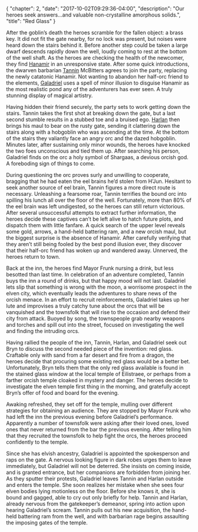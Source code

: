 {
    "chapter": 2,
    "date": "2017-10-02T09:29:36-04:00",
    "description": "Our heroes seek answers...and valuable non-crystalline amorphous solids.",
    "title": "Red Glass"
}

After the goblin’s death the heroes scramble for the fallen object: a brass key. It did not fit the gate nearby, for no lock was present, but noises were heard down the stairs behind it. Before another step could be taken a large dwarf descends rapidly down the well, loudly coming to rest at the bottom of the well shaft. As the heroes are checking the health of the newcomer, they find [Hanamir](/characters/hanamir/) in an unresponsive state. After some quick introductions, the dwarven barbarian [Tannin](/characters/tannin/) McBitters agrees to join the party, replacing the newly catatonic Hanamir. Not wanting to abandon her half-orc friend to the elements, [Galadriel](/characters/galadriel/) uses a spell of minor illusion to disguise Hanamir as the most realistic pond any of the adventurers has ever seen. A truly stunning display of magical artistry.

Having hidden their friend securely, the party sets to work getting down the stairs. Tannin takes the first shot at breaking down the gate, but a last second stumble results in a stubbed toe and a bruised ego. [Harlan](/characters/harlan/) then brings his maul to bear on the rusty gate, sending it clattering down the stairs along with a hobgoblin who was ascending at the time. At the bottom of the stairs they valiantly face an angry orc and the dazed hobgoblin. Minutes later, after sustaining only minor wounds, the heroes have knocked the two foes unconscious and tied them up. After searching his person, Galadriel finds on the orc a holy symbol of Shargaas, a devious orcish god. A foreboding sign of things to come.

During questioning the orc proves surly and unwilling to cooperate, bragging that he had eaten the eel brains he’d stolen from H’Jun. Hesitant to seek another source of eel brain, Tannin figures a more direct route is necessary. Unleashing a fearsome roar, Tannin terrifies the bound orc into spilling his lunch all over the floor of the well. Fortunately, more than 80% of the eel brain was left undigested, so the heroes can still return victorious. After several unsuccessful attempts to extract further information, the heroes decide these captives can’t be left alive to hatch future plots, and dispatch them with little fanfare. A quick search of the upper level reveals some gold, arrows, a hand-held battering ram, and a new orcish maul, but the biggest surprise is the absence of Hanamir. After carefully verifying that they aren’t still being fooled by the best pond illusion ever, they discover that their half-orc friend has woken up and wandered away. Unnerved, the heroes return to town.

Back at the inn, the heroes find Mayor Frunk nursing a drink, but less besotted than last time. In celebration of an adventure completed, Tannin buys the inn a round of drinks, but that happy mood will not last. Galadriel lets slip that something is wrong with the moon, a worrisome prospect in the elven city, which eventually leads the adventures to share news of the orcish menace. In an effort to recruit reinforcements, Galadriel takes up her lute and improvises a truly catchy tune about the orcs that will be vanquished and the townsfolk that will rise to the occasion and defend their city from attack. Buoyed by song, the townspeople grab nearby weapons and torches and spill out into the street, focused on investigating the well and finding the intruding orcs.

Having rallied the people of the inn, Tannin, Harlan, and Galadriel seek out Bryn to discuss the second needed piece of the invention: red glass. Craftable only with sand from a far desert and fire from a dragon, the heroes decide that procuring some existing red glass would be a better bet. Unfortunately, Bryn tells them that the only red glass available is found in the stained glass window at the local temple of Eilistraee, or perhaps from a farther orcish temple cloaked in mystery and danger. The heroes decide to investigate the elven temple first thing in the morning, and gratefully accept Bryn’s offer of food and board for the evening.

Awaking refreshed, they set off for the temple, mulling over different strategies for obtaining an audience. They are stopped by Mayor Frunk who had left the inn the previous evening before Galadriel’s performance. Apparently a number of townsfolk were asking after their loved ones, loved ones that never returned from the bar the previous evening. After telling him that they recruited the townsfolk to help fight the orcs, the heroes proceed confidently to the temple.

Since she has elvish ancestry, Galadriel is appointed the spokesperson and raps on the gate. A nervous looking figure in dark robes urges them to leave immediately, but Galadriel will not be deterred. She insists on coming inside, and is granted entrance, but her companions are forbidden from joining her. As they sputter their protests, Galadriel leaves Tannin and Harlan outside and enters the temple. She soon realizes her mistake when she sees four elven bodies lying motionless on the floor. Before she knows it, she is bound and gagged, able to cry out only briefly for help. Tannin and Harlan, already nervous from the gatekeeper’s demeanor, spring into action upon hearing Galadriel’s scream. Tannin pulls out his new acquisition, the hand-held battering ram from the well, and with barbarian rage begins assaulting the imposing gates of the temple.
